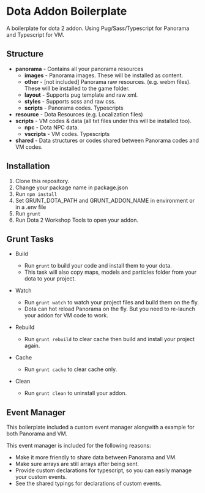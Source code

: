 # Dota Addon Boilerplate
A boilerplate for dota 2 addon. Using Pug/Sass/Typescript for Panorama and Typescript for VM.

## Structure
* __panorama__ - Contains all your panorama resources
  * __images__ - Panorama images. These will be installed as content.
  * __other__ - [not included] Panorama raw resources. (e.g. webm files). These will be installed to the game folder.
  * __layout__ - Supports pug template and raw xml.
  * __styles__ - Supports scss and raw css.
  * __scripts__ - Panorama codes. Typescripts
* __resource__ - Dota Resources (e.g. Localization files)
* __scripts__ - VM codes & data (all txt files under this will be installed too).
  * __npc__ - Dota NPC data.
  * __vscripts__ - VM codes. Typescripts
* __shared__ - Data structures or codes shared between Panorama codes and VM codes.

## Installation
1. Clone this repository.
2. Change your package name in package.json
3. Run `npm install`
4. Set GRUNT_DOTA_PATH and GRUNT_ADDON_NAME in environment or in a .env file
5. Run `grunt`
6. Run Dota 2 Workshop Tools to open your addon.

## Grunt Tasks
* Build
  * Run `grunt` to build your code and install them to your dota.
  * This task will also copy maps, models and particles folder from your dota to your project.
  
* Watch
  * Run `grunt watch` to watch your project files and build them on the fly.
  * Dota can hot reload Panorama on the fly. But you need to re-launch your addon for VM code to work.
  
* Rebuild
  * Run `grunt rebuild` to clear cache then build and install your project again.
  
* Cache
  * Run `grunt cache` to clear cache only.
  
* Clean
  * Run `grunt clean` to uninstall your addon.

## Event Manager
This boilerplate included a custom event manager alongwith a example for both Panorama and VM.

This event manager is included for the following reasons:
* Make it more friendly to share data between Panorama and VM.
* Make sure arrays are still arrays after being sent.
* Provide custom declarations for typescript, so you can easily manage your custom events.
* See the shared typings for declarations of custom events.
